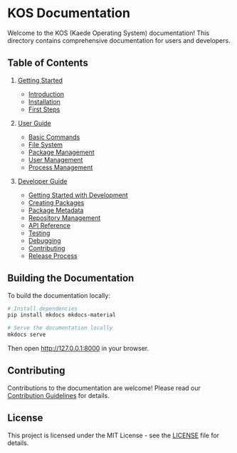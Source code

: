 # KOS Documentation

Welcome to the KOS (Kaede Operating System) documentation! This directory contains comprehensive documentation for users and developers.

## Table of Contents

1. [Getting Started](getting-started/README.md)
   - [Introduction](getting-started/introduction.md)
   - [Installation](getting-started/installation.md)
   - [First Steps](getting-started/first-steps.md)

2. [User Guide](user-guide/README.md)
   - [Basic Commands](user-guide/basic-commands.md)
   - [File System](user-guide/filesystem.md)
   - [Package Management](user-guide/package-management.md)
   - [User Management](user-guide/user-management.md)
   - [Process Management](user-guide/process-management.md)

3. [Developer Guide](developer-guide/README.md)
   - [Getting Started with Development](developer-guide/getting-started.md)
   - [Creating Packages](developer-guide/creating-packages.md)
   - [Package Metadata](developer-guide/package-metadata.md)
   - [Repository Management](developer-guide/repository-management.md)
   - [API Reference](developer-guide/api-reference.md)
   - [Testing](developer-guide/testing.md)
   - [Debugging](developer-guide/debugging.md)
   - [Contributing](developer-guide/contributing.md)
   - [Release Process](developer-guide/release-process.md)

## Building the Documentation

To build the documentation locally:

```bash
# Install dependencies
pip install mkdocs mkdocs-material

# Serve the documentation locally
mkdocs serve
```

Then open http://127.0.0.1:8000 in your browser.

## Contributing

Contributions to the documentation are welcome! Please read our [Contribution Guidelines](CONTRIBUTING.md) for details.

## License

This project is licensed under the MIT License - see the [LICENSE](LICENSE) file for details.
